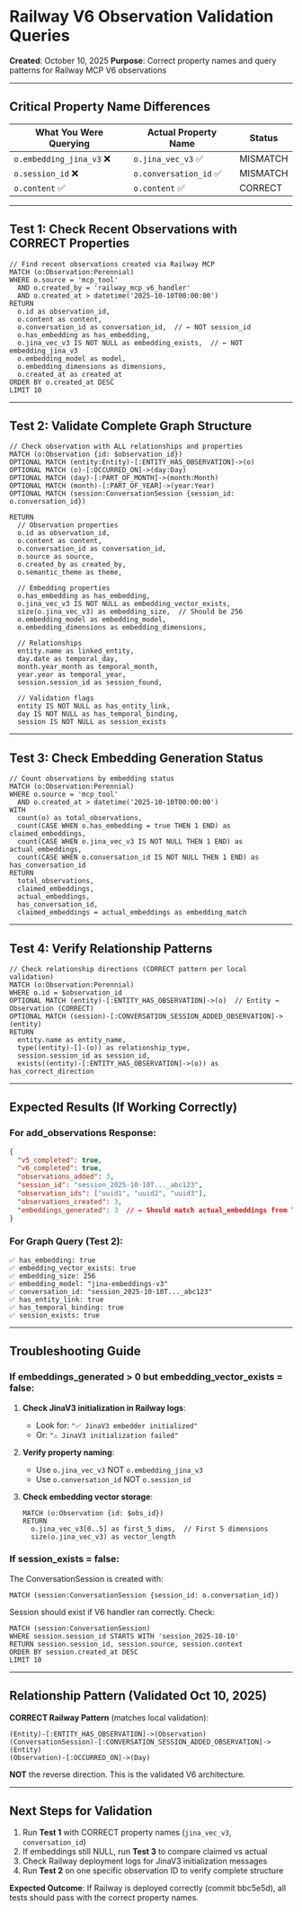 # Railway V6 Observation Validation Queries

**Created**: October 10, 2025
**Purpose**: Correct property names and query patterns for Railway MCP V6 observations

---

## Critical Property Name Differences

| What You Were Querying | Actual Property Name | Status |
|------------------------|---------------------|--------|
| `o.embedding_jina_v3` ❌ | `o.jina_vec_v3` ✅ | MISMATCH |
| `o.session_id` ❌ | `o.conversation_id` ✅ | MISMATCH |
| `o.content` ✅ | `o.content` ✅ | CORRECT |

---

## Test 1: Check Recent Observations with CORRECT Properties

```cypher
// Find recent observations created via Railway MCP
MATCH (o:Observation:Perennial)
WHERE o.source = 'mcp_tool'
  AND o.created_by = 'railway_mcp_v6_handler'
  AND o.created_at > datetime('2025-10-10T00:00:00')
RETURN
  o.id as observation_id,
  o.content as content,
  o.conversation_id as conversation_id,  // ← NOT session_id
  o.has_embedding as has_embedding,
  o.jina_vec_v3 IS NOT NULL as embedding_exists,  // ← NOT embedding_jina_v3
  o.embedding_model as model,
  o.embedding_dimensions as dimensions,
  o.created_at as created_at
ORDER BY o.created_at DESC
LIMIT 10
```

---

## Test 2: Validate Complete Graph Structure

```cypher
// Check observation with ALL relationships and properties
MATCH (o:Observation {id: $observation_id})
OPTIONAL MATCH (entity:Entity)-[:ENTITY_HAS_OBSERVATION]->(o)
OPTIONAL MATCH (o)-[:OCCURRED_ON]->(day:Day)
OPTIONAL MATCH (day)-[:PART_OF_MONTH]->(month:Month)
OPTIONAL MATCH (month)-[:PART_OF_YEAR]->(year:Year)
OPTIONAL MATCH (session:ConversationSession {session_id: o.conversation_id})

RETURN
  // Observation properties
  o.id as observation_id,
  o.content as content,
  o.conversation_id as conversation_id,
  o.source as source,
  o.created_by as created_by,
  o.semantic_theme as theme,

  // Embedding properties
  o.has_embedding as has_embedding,
  o.jina_vec_v3 IS NOT NULL as embedding_vector_exists,
  size(o.jina_vec_v3) as embedding_size,  // Should be 256
  o.embedding_model as embedding_model,
  o.embedding_dimensions as embedding_dimensions,

  // Relationships
  entity.name as linked_entity,
  day.date as temporal_day,
  month.year_month as temporal_month,
  year.year as temporal_year,
  session.session_id as session_found,

  // Validation flags
  entity IS NOT NULL as has_entity_link,
  day IS NOT NULL as has_temporal_binding,
  session IS NOT NULL as session_exists
```

---

## Test 3: Check Embedding Generation Status

```cypher
// Count observations by embedding status
MATCH (o:Observation:Perennial)
WHERE o.source = 'mcp_tool'
  AND o.created_at > datetime('2025-10-10T00:00:00')
WITH
  count(o) as total_observations,
  count(CASE WHEN o.has_embedding = true THEN 1 END) as claimed_embeddings,
  count(CASE WHEN o.jina_vec_v3 IS NOT NULL THEN 1 END) as actual_embeddings,
  count(CASE WHEN o.conversation_id IS NOT NULL THEN 1 END) as has_conversation_id
RETURN
  total_observations,
  claimed_embeddings,
  actual_embeddings,
  has_conversation_id,
  claimed_embeddings = actual_embeddings as embedding_match
```

---

## Test 4: Verify Relationship Patterns

```cypher
// Check relationship directions (CORRECT pattern per local validation)
MATCH (o:Observation:Perennial)
WHERE o.id = $observation_id
OPTIONAL MATCH (entity)-[:ENTITY_HAS_OBSERVATION]->(o)  // Entity → Observation (CORRECT)
OPTIONAL MATCH (session)-[:CONVERSATION_SESSION_ADDED_OBSERVATION]->(entity)
RETURN
  entity.name as entity_name,
  type((entity)-[]-(o)) as relationship_type,
  session.session_id as session_id,
  exists((entity)-[:ENTITY_HAS_OBSERVATION]->(o)) as has_correct_direction
```

---

## Expected Results (If Working Correctly)

### For add_observations Response:
```json
{
  "v5_completed": true,
  "v6_completed": true,
  "observations_added": 3,
  "session_id": "session_2025-10-10T..._abc123",
  "observation_ids": ["uuid1", "uuid2", "uuid3"],
  "observations_created": 3,
  "embeddings_generated": 3  // ← Should match actual_embeddings from Test 3
}
```

### For Graph Query (Test 2):
```
✅ has_embedding: true
✅ embedding_vector_exists: true
✅ embedding_size: 256
✅ embedding_model: "jina-embeddings-v3"
✅ conversation_id: "session_2025-10-10T..._abc123"
✅ has_entity_link: true
✅ has_temporal_binding: true
✅ session_exists: true
```

---

## Troubleshooting Guide

### If embeddings_generated > 0 but embedding_vector_exists = false:

1. **Check JinaV3 initialization in Railway logs**:
   - Look for: `"✅ JinaV3 embedder initialized"`
   - Or: `"⚠️ JinaV3 initialization failed"`

2. **Verify property naming**:
   - Use `o.jina_vec_v3` NOT `o.embedding_jina_v3`
   - Use `o.conversation_id` NOT `o.session_id`

3. **Check embedding vector storage**:
   ```cypher
   MATCH (o:Observation {id: $obs_id})
   RETURN
     o.jina_vec_v3[0..5] as first_5_dims,  // First 5 dimensions
     size(o.jina_vec_v3) as vector_length
   ```

### If session_exists = false:

The ConversationSession is created with:
```cypher
MATCH (session:ConversationSession {session_id: o.conversation_id})
```

Session should exist if V6 handler ran correctly. Check:
```cypher
MATCH (session:ConversationSession)
WHERE session.session_id STARTS WITH 'session_2025-10-10'
RETURN session.session_id, session.source, session.context
ORDER BY session.created_at DESC
LIMIT 10
```

---

## Relationship Pattern (Validated Oct 10, 2025)

**CORRECT Railway Pattern** (matches local validation):
```
(Entity)-[:ENTITY_HAS_OBSERVATION]->(Observation)
(ConversationSession)-[:CONVERSATION_SESSION_ADDED_OBSERVATION]->(Entity)
(Observation)-[:OCCURRED_ON]->(Day)
```

**NOT** the reverse direction. This is the validated V6 architecture.

---

## Next Steps for Validation

1. Run **Test 1** with CORRECT property names (`jina_vec_v3`, `conversation_id`)
2. If embeddings still NULL, run **Test 3** to compare claimed vs actual
3. Check Railway deployment logs for JinaV3 initialization messages
4. Run **Test 2** on one specific observation ID to verify complete structure

**Expected Outcome**: If Railway is deployed correctly (commit bbc5e5d), all tests should pass with the correct property names.
